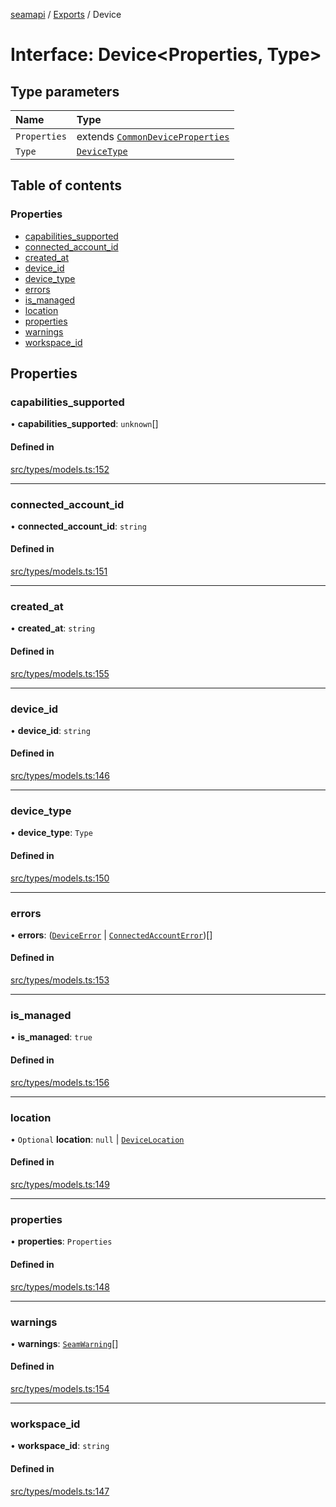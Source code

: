 [seamapi](../README.md) / [Exports](../modules.md) / Device

# Interface: Device<Properties, Type\>

## Type parameters

| Name | Type |
| :------ | :------ |
| `Properties` | extends [`CommonDeviceProperties`](../modules.md#commondeviceproperties) |
| `Type` | [`DeviceType`](../modules.md#devicetype) |

## Table of contents

### Properties

- [capabilities\_supported](Device.md#capabilities_supported)
- [connected\_account\_id](Device.md#connected_account_id)
- [created\_at](Device.md#created_at)
- [device\_id](Device.md#device_id)
- [device\_type](Device.md#device_type)
- [errors](Device.md#errors)
- [is\_managed](Device.md#is_managed)
- [location](Device.md#location)
- [properties](Device.md#properties)
- [warnings](Device.md#warnings)
- [workspace\_id](Device.md#workspace_id)

## Properties

### capabilities\_supported

• **capabilities\_supported**: `unknown`[]

#### Defined in

[src/types/models.ts:152](https://github.com/seamapi/javascript/blob/main/src/types/models.ts#L152)

___

### connected\_account\_id

• **connected\_account\_id**: `string`

#### Defined in

[src/types/models.ts:151](https://github.com/seamapi/javascript/blob/main/src/types/models.ts#L151)

___

### created\_at

• **created\_at**: `string`

#### Defined in

[src/types/models.ts:155](https://github.com/seamapi/javascript/blob/main/src/types/models.ts#L155)

___

### device\_id

• **device\_id**: `string`

#### Defined in

[src/types/models.ts:146](https://github.com/seamapi/javascript/blob/main/src/types/models.ts#L146)

___

### device\_type

• **device\_type**: `Type`

#### Defined in

[src/types/models.ts:150](https://github.com/seamapi/javascript/blob/main/src/types/models.ts#L150)

___

### errors

• **errors**: ([`DeviceError`](DeviceError.md) \| [`ConnectedAccountError`](ConnectedAccountError.md))[]

#### Defined in

[src/types/models.ts:153](https://github.com/seamapi/javascript/blob/main/src/types/models.ts#L153)

___

### is\_managed

• **is\_managed**: ``true``

#### Defined in

[src/types/models.ts:156](https://github.com/seamapi/javascript/blob/main/src/types/models.ts#L156)

___

### location

• `Optional` **location**: ``null`` \| [`DeviceLocation`](../modules.md#devicelocation)

#### Defined in

[src/types/models.ts:149](https://github.com/seamapi/javascript/blob/main/src/types/models.ts#L149)

___

### properties

• **properties**: `Properties`

#### Defined in

[src/types/models.ts:148](https://github.com/seamapi/javascript/blob/main/src/types/models.ts#L148)

___

### warnings

• **warnings**: [`SeamWarning`](SeamWarning.md)[]

#### Defined in

[src/types/models.ts:154](https://github.com/seamapi/javascript/blob/main/src/types/models.ts#L154)

___

### workspace\_id

• **workspace\_id**: `string`

#### Defined in

[src/types/models.ts:147](https://github.com/seamapi/javascript/blob/main/src/types/models.ts#L147)
